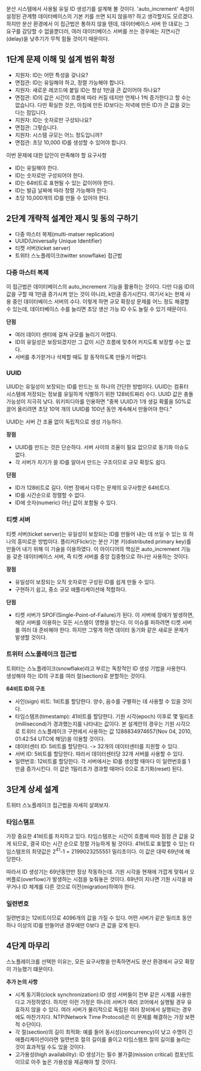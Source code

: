 분산 시스템에서 사용될 유일 ID 생성기를 설계해 볼 것이다.
'auto_increment' 속성이 설정된 관계형 데이터베이스의 기본 키를 쓰면 되지 않을까? 하고 생각할지도 모르겠다.
하지만 분산 환경에서 이 접근법은 통하지 않을 텐데, 데이터베이스 서버 한 대로는 그 요구를 감당할 수 없을뿐더러, 여러 데이터베이스 서버를 쓰는 경우에는 지연시간(delay)을 낮추기가 무척 힘들 것이기 때문이다.

## 1단계 문제 이해 및 설계 범위 확정
- 지원자: ID는 어떤 특성을 갖나요?
- 면접관: ID는 유일해야 하고, 정렬 가능해야 합니다.
- 지원자: 새로운 레코드에 붙일 ID는 항상 1만큼 큰 값이어야 하나요?
- 면접관: ID의 값은 시간이 흐름에 따라 커질 테지만 언제나 1씩 증가한다고 할 수는 없습니다. 다만 확실한 것은, 아침에 만든 ID보다는 저녁에 만든 ID가 큰 값을 갖는다는 점입니다.
- 지원자: ID는 숫자로만 구성되나요?
- 면접관: 그렇습니다.
- 지원자: 시스템 규모는 어느 정도입니까?
- 면접관: 초당 10,000 ID를 생성할 수 있어야 합니다.

이번 문제에 대한 답안이 만족해야 할 요구사항
- ID는 유일해야 한다.
- ID는 숫자로만 구성되어야 한다.
- ID는 64비트로 표현될 수 있는 값이어야 한다.
- ID는 발급 날짜에 따라 정렬 가능해야 한다.
- 초당 10,000개의 ID를 만들 수 있어야 한다.

## 2단계 개략적 설계안 제시 및 동의 구하기
- 다중 마스터 복제(multi-matser replication)
- UUID(Universally Unique Identifier)
- 티켓 서버(ticket server)
- 트위터 스노플레이크(twitter snowflake) 접근법

### 다중 마스터 복제
이 접근법은 데이터베이스의 auto_increment 기능을 활용하는 것이다.
다만 다음 ID의 값을 구할 때 1만큼 증가시켜 얻는 것이 아니라, k만큼 증가시킨다.
여기서 k는 현재 사용 중인 데이터베이스 서버의 수다.
이렇게 하면 규모 확장성 문제를 어느 정도 해결할 수 있는데,
데이터베이스 수를 늘리면 초당 생산 가능 ID 수도 늘릴 수 있기 때문이다.

**단점**  
- 여러 데이터 센터에 걸쳐 규모를 늘리기 어렵다.
- ID의 유일성은 보장되겠지만 그 값이 시간 흐름에 맞추어 커지도록 보장할 수는 없다.
- 서버를 추가핟거나 삭제할 때도 잘 동작하도록 만들기 어렵다.

### UUID
UIUD는 유일성이 보장되는 ID를 만드는 또 하나의 간단한 방법이다.
UUID는 컴퓨터 시스템에 저장되는 정보를 유일하게 식별하기 위한 128비트짜리 수다.
UUID 값은 충돌 가능성이 지극히 낮다.
위키피디아를 인용하면 "중복 UUID가 1개 생길 확률을 50%로 끌어 올리려면 초당 10억 개의 UUID를 100년 동안 계속해서 만들어야 한다."

UUID는 서버 간 조율 없이 독립적으로 생성 가능하다.

**장점**  
- UUID를 만드는 것은 단순하다. 서버 사이의 조율이 필요 없으므로 동기화 이슈도 없다.
- 각 서버가 자기가 쓸 ID를 알아서 만드는 구조이므로 규모 확장도 쉽다.

**단점**  
- ID가 128비트로 길다. 이번 장에서 다루는 문제의 요구사항은 64비트다.
- ID를 시간순으로 정렬할 수 없다.
- ID에 숫자(numeric) 아닌 값이 포함될 수 있다.

### 티켓 서버
티켓 서버(ticket server)는 유일성이 보장되는 ID를 만들어 내는 데 쓰일 수 있는 또 하나의 흥미로운 방법이다.
플리커(Flickr)는 분산 기본 키(distributed primary key)를 만들어 내기 위해 이 기술을 이용하였다.
이 아이디어의 핵심은 auto_increment 기능을 갖춘 데이터베이스 서버, 즉 티켓 서버를 중앙 집중형으로 하나만 사용하는 것이다.

**장점**
- 유일성이 보장되는 오직 숫자로만 구성된 ID를 쉽게 만들 수 있다.
- 구현하기 쉽고, 중소 규모 애플리케이션에 적합하다.

**단점**  
- 티켓 서버가 SPOF(Single-Point-of-Failure)가 된다. 이 서버에 장애가 발생하면, 해당 서버를 이용하는 모든 시스템이 영향을 받는다.
이 이슈를 피하려면 티켓 서버를 여러 대 준비해야 한다. 하지만 그렇게 하면 데이터 동기화 같은 새로운 문제가 발생할 것이다.

### 트위터 스노플레이크 접근법
트위터는 스노플레이크(snowflake)라고 부르는 독창적인 ID 생성 기법을 사용한다.  
생성해야 하는 ID의 구조를 여러 절(section)로 분할하는 것이다.  

**64비트 ID의 구조**  
- 사인(sign) 비트: 1비트를 할당한다. 양수, 음수를 구별하는 데 사용할 수 있을 것이다.
- 타임스탬프(timestamp): 41비트를 할당한다. 기원 시각(epoch) 이후로 몇 밀리초(millisecond)가 경과했는지를 나타내는 값이다.
본 설계안의 경우는 기원 시각으로 트위터 스노플레이크 구현에서 사용하는 값 1288834974657(Nov 04, 2010, 01:42:54 UTC에 해당)을 이용할 것이다.
- 데이터센터 ID: 5비트를 할당한다. -> 32개의 데이터센터를 지원할 수 있다.
- 서버 ID: 5비트를 할당한다. 따라서 데이터센터당 32개 서버를 사용할 수 있다.
- 일련번호: 12비트를 할당한다. 각 서버에서는 ID를 생성할 때마다 이 일련번호를 1만큼 증가시킨다. 이 값은 1밀리초가 경과할 때마다 0으로 초기화(reset) 된다.

## 3단계 상세 설계
트위터 스노플레이크 접근법을 자세히 살펴보자.

### 타임스탬프
가장 중요한 41비트를 차지하고 있다.
타임스탬프는 시간이 흐름에 따라 점점 큰 값을 갖게 되므로, 결국 ID는 시간 순으로 정렬 가능하게 될 것이다.
41비트로 표혈할 수 있는 타임스탬프의 최댓값은 2<sup>41</sup>-1 = 2199023255551 밀리초이다.
이 값은 대략 69년에 해당한다.

따라서 ID 생성기는 69년동안만 정상 작동하는데. 기원 시각을 현재에 가깝게 맞춰서 오버플로(overflow)가 발생하는 시점을 늦춰놓은 것이다.
69년이 지나면 기원 시각을 바꾸거나 ID 체계를 다른 것으로 이전(migration)하여야 한다.

### 일련변호
일련번호는 12비트이므로 4096개의 값을 가질 수 있다.
어떤 서버가 같은 밀리초 동안 하나 이상의 ID를 만들어낸 경우에만 0보다 큰 값을 갖게 된다.

## 4단계 마무리
스노플레이크를 선택한 이유는, 모든 요구사항을 만족하면서도 분산 환경에서 규모 확장이 가능했기 떄문이다.

**추가 논의 사항**
- 시계 동기화(clock synchronization):ID 생성 서버들이 전부 같은 시계를 사용한다고 가정하였다. 
하지만 이런 가정은 하나의 서버가 여러 코어에서 실행될 경우 유효하지 않을 수 있다.
여러 서버가 물리적으로 독립된 여러 장비에서 실행되는 경우에도 마찬가지다.
NTP(Network Time Protocol)은 이 문제를 해결하는 가장 보편적 수단이다.
- 각 절(section)의 길이 최적화: 예를 들어 동시성(concurrency)이 낮고 수명이 긴 애플리케이션이라면 일련번호 절의 길이를 줄이고 타임스탬프 절의 길이를 늘리는 것이 효과적일 수도 있을 것이다.
- 고가용성(high availability): ID 생성기는 필수 불가결(mission critical) 컴포넌트이므로 아주 높은 가용성을 제공해야 할 것이다.
